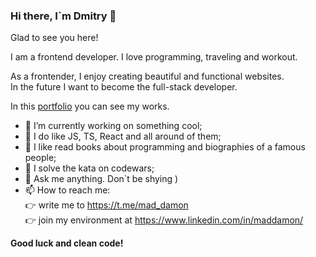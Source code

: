 ### Hi there, I`m Dmitry 👋  

Glad to see you here!  
  
I am a frontend developer. I love programming, traveling and workout.  
  
As a frontender, I enjoy creating beautiful and functional websites.  
In the future I want to become the full-stack developer.
  
In this <a href="https://dnwd843.github.io/portfolio/" target="_blank" rel="noopener noreferrer">portfolio</a> you can see my works.  

- 🔭 I’m currently working on something cool;
- 🌱 I do like JS, TS, React and all around of them;
- :open_book: I like read books about programming and biographies of a famous people;
- :exploding_head: I solve the kata on codewars;
- 💬 Ask me anything. Don`t be shying )
- 📫 How to reach me:  
  :point_right: write me to https://t.me/mad_damon  
  :point_right: join my environment at https://www.linkedin.com/in/maddamon/
    
    

**Good luck and clean code!**
<!--
**DNWD843/DNWD843** is a ✨ _special_ ✨ repository because its `README.md` (this file) appears on your GitHub profile.

Here are some ideas to get you started:

- 🔭 I’m currently working on ...
- 🌱 I’m currently learning ...
- 👯 I’m looking to collaborate on ...
- 🤔 I’m looking for help with ...
- 💬 Ask me about ...
- 📫 How to reach me: ...
- 😄 Pronouns: ...
- ⚡ Fun fact: ...
-->
